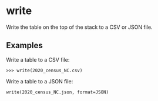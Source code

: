 # write

Write the table on the top of the stack to a CSV or JSON file.

## Examples

Write a table to a CSV file:

`>>> write(2020_census_NC.csv)`

Write a table to a JSON file:

`write(2020_census_NC.json, format=JSON)`